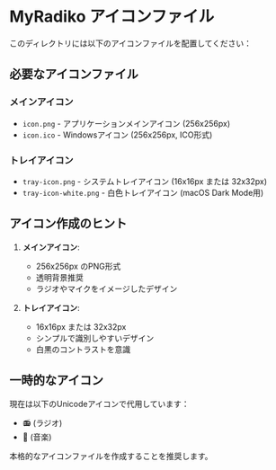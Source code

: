 # MyRadiko アイコンファイル

このディレクトリには以下のアイコンファイルを配置してください：

## 必要なアイコンファイル

### メインアイコン
- `icon.png` - アプリケーションメインアイコン (256x256px)
- `icon.ico` - Windowsアイコン (256x256px, ICO形式)

### トレイアイコン
- `tray-icon.png` - システムトレイアイコン (16x16px または 32x32px)
- `tray-icon-white.png` - 白色トレイアイコン (macOS Dark Mode用)

## アイコン作成のヒント

1. **メインアイコン**:
   - 256x256px のPNG形式
   - 透明背景推奨
   - ラジオやマイクをイメージしたデザイン

2. **トレイアイコン**:
   - 16x16px または 32x32px
   - シンプルで識別しやすいデザイン
   - 白黒のコントラストを意識

## 一時的なアイコン

現在は以下のUnicodeアイコンで代用しています：
- 📻 (ラジオ)
- 🎵 (音楽)

本格的なアイコンファイルを作成することを推奨します。